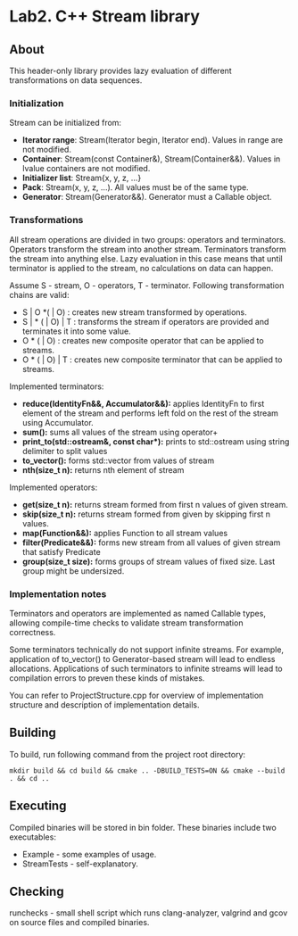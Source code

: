 # Lab2. C++ Stream library

## About

This header-only library provides lazy evaluation of different transformations on data sequences.

### Initialization

Stream can be initialized from:

* **Iterator range**: Stream(Iterator begin, Iterator end). Values in range are not modified.
* **Container**: Stream(const Container&), Stream(Container&&). Values in lvalue containers are not modified.
* **Initializer list**: Stream{x, y, z, ...}
* **Pack**: Stream(x, y, z, ...). All values must be of the same type.
* **Generator**: Stream(Generator&&). Generator must a Callable object.

### Transformations

All stream operations are divided in two groups: operators and terminators. Operators transform the stream into another stream. Terminators transform the stream into anything else. Lazy evaluation in this case means that until terminator is applied to the stream, no calculations on data can happen. 

Assume S - stream, O - operators, T - terminator. Following transformation chains are valid:
* S | O \*( | O) : creates new stream transformed by operations.
* S | \* ( | O) | T : transforms the stream if operators are provided and terminates it into some value.
* O \* ( | O) : creates new composite operator that can be applied to streams.
* O \* ( | O) | T : creates new composite terminator that can be applied to streams.

Implemented terminators:

* **reduce(IdentityFn&&, Accumulator&&):** applies IdentityFn to first element of the stream and performs left fold on the rest of the stream using Accumulator.
* **sum():** sums all values of the stream using operator+
* **print_to(std::ostream&, const char\*):** prints to std::ostream using string delimiter to split values
* **to_vector():** forms std::vector from values of stream
* **nth(size_t n):** returns nth element of stream

Implemented operators:

* **get(size_t n):** returns stream formed from first n values of given stream.
* **skip(size_t n):** returns stream formed from given by skipping first n values.
* **map(Function&&):** applies Function to all stream values
* **filter(Predicate&&):** forms new stream from all values of given stream that satisfy Predicate
* **group(size_t size):** forms groups of stream values of fixed size. Last group might be undersized. 

### Implementation notes

Terminators and operators are implemented as named Callable types, allowing compile-time checks to validate stream transformation correctness. 

Some terminators technically do not support infinite streams. For example, application of to_vector() to Generator-based stream will lead to endless allocations. Applications of such terminators to infinite streams will lead to compilation errors to preven these kinds of mistakes.

You can refer to ProjectStructure.cpp for overview of implementation structure and description of implementation details.

## Building

To build, run following command from the project root directory:

```
mkdir build && cd build && cmake .. -DBUILD_TESTS=ON && cmake --build . && cd ..
```

## Executing

Compiled binaries will be stored in bin folder. These binaries include two executables:

* Example - some examples of usage.
* StreamTests - self-explanatory.

## Checking

runchecks - small shell script which runs clang-analyzer, valgrind and gcov on source files and compiled binaries.
